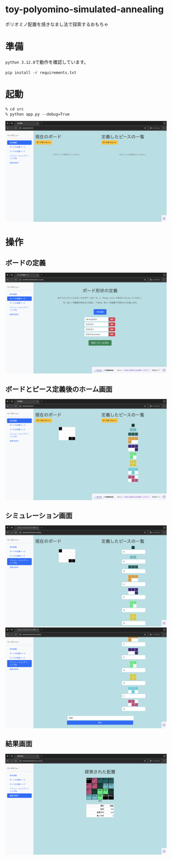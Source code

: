 # toy-polyomino-simulated-annealing
ポリオミノ配置を焼きなまし法で探索するおもちゃ

# 準備
`python 3.12.8`で動作を確認しています。

`pip install -r requirements.txt`

# 起動
```
% cd src
% python app.py --debug=True
```
![ホーム画面](static/screen-01.png)


# 操作
## ボードの定義
![ボードの定義](static/screen-02.png)

## ボードとピース定義後のホーム画面
![定義後のホーム画面](static/screen-03.png)

## シミュレーション画面
![シミュレーション画面1](static/screen-04.png)
![シミュレーション画面2](static/screen-05.png)

## 結果画面
![結果画面](static/screen-06.png)